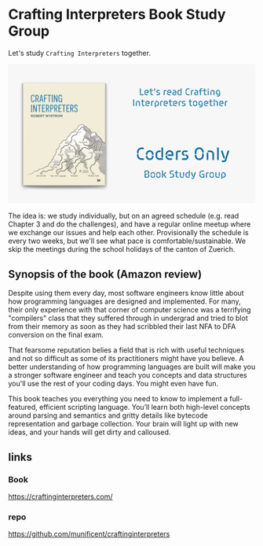 # Crafting Interpreters Book Study Group

Let's study `Crafting Interpreters` together.

![banner-crafting-interpreters.png](resources/banner-crafting-interpreters.png)

The idea is: we study individually, but on an agreed schedule (e.g. read Chapter 3 and do the challenges), and have
a regular online meetup where we exchange our issues and help each other. Provisionally the schedule is every two weeks,
but we'll see what pace is comfortable/sustainable. We skip the meetings during the school holidays of the canton of
Zuerich.

## Synopsis of the book (Amazon review)

Despite using them every day, most software engineers know little about how programming languages are designed and
implemented. For many, their only experience with that corner of computer science was a terrifying "compilers" class
that they suffered through in undergrad and tried to blot from their memory as soon as they had scribbled their last NFA
to DFA conversion on the final exam.

That fearsome reputation belies a field that is rich with useful techniques and not so difficult as some of its
practitioners might have you believe. A better understanding of how programming languages are built will make you a
stronger software engineer and teach you concepts and data structures you'll use the rest of your coding days. You might
even have fun.

This book teaches you everything you need to know to implement a full-featured, efficient scripting language. You’ll
learn both high-level concepts around parsing and semantics and gritty details like bytecode representation and garbage
collection. Your brain will light up with new ideas, and your hands will get dirty and calloused.

## links

### Book

https://craftinginterpreters.com/

### repo

https://github.com/munificent/craftinginterpreters
